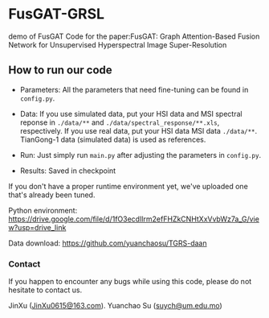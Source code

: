 # FusGAT-GRSL
demo of FusGAT
Code for the paper:FusGAT: Graph Attention-Based Fusion Network for Unsupervised Hyperspectral Image Super-Resolution


## How to run our code
- Parameters: All the parameters that need fine-tuning can be found in `config.py`.

- Data: If you use simulated data, put your HSI data and MSI spectral reponse in `./data/**` and `./data/spectral_response/**.xls`, respectively. If you use real data, put your HSI data MSI data `./data/**`.
TianGong-1 data (simulated data) is used as references.

- Run: Just simply run `main.py` after adjusting the parameters in `config.py`.

- Results: Saved in checkpoint

If you don't have a proper runtime environment yet, we've uploaded one that's already been tuned.

Python environment:
https://drive.google.com/file/d/1fO3ecdIlrm2efFHZkCNHtXxVvbWz7a_G/view?usp=drive_link

Data download:
https://github.com/yuanchaosu/TGRS-daan

### Contact
If you happen to encounter any bugs while using this code, please do not hesitate to contact us.

JinXu (JinXu0615@163.com).
Yuanchao Su (suych@um.edu.mo)
